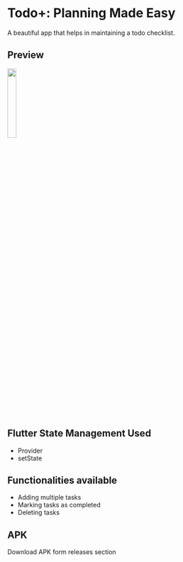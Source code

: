 # Todo+: Planning Made Easy
A beautiful app that helps in maintaining a todo checklist.

## Preview
<img height="20%" src="https://github.com/srockstech/todo_plus/blob/main/assets/preview.gif">

## Flutter State Management Used
- Provider
- setState

## Functionalities available
- Adding multiple tasks
- Marking tasks as completed
- Deleting tasks

## APK
Download APK form releases section